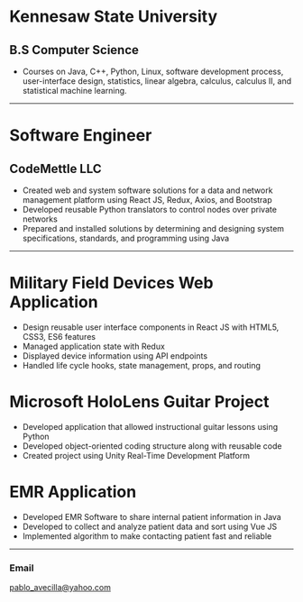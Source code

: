 # Kennesaw State University

## B.S Computer Science

- Courses on Java, C++, Python, Linux, software development process, user-interface design, statistics, linear algebra, calculus, calculus II, and statistical machine learning.

<hr>

# Software Engineer

## CodeMettle LLC

- Created web and system software solutions for a data and network management platform using React JS, Redux, Axios, and Bootstrap
- Developed reusable Python translators to control nodes over private networks
- Prepared and installed solutions by determining and designing system specifications, standards, and programming using Java

<hr>

# Military Field Devices Web Application

- Design reusable user interface components in React JS with HTML5, CSS3, ES6 features
- Managed application state with Redux
- Displayed device information using API endpoints
- Handled life cycle hooks, state management, props, and routing

# Microsoft HoloLens Guitar Project

- Developed application that allowed instructional guitar lessons using Python
- Developed object-oriented coding structure along with reusable code
- Created project using Unity Real-Time Development Platform

# EMR Application

- Developed EMR Software to share internal patient information in Java
- Developed to collect and analyze patient data and sort using Vue JS
- Implemented algorithm to make contacting patient fast and reliable

<hr>

### Email
pablo_avecilla@yahoo.com
